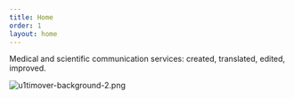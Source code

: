 ```yaml
---
title: Home
order: 1
layout: home
---
```


Medical and scientific communication services:
created, translated, edited, improved.

![u1timover-background-2.png](/uploads/u1timover-background-2.png)